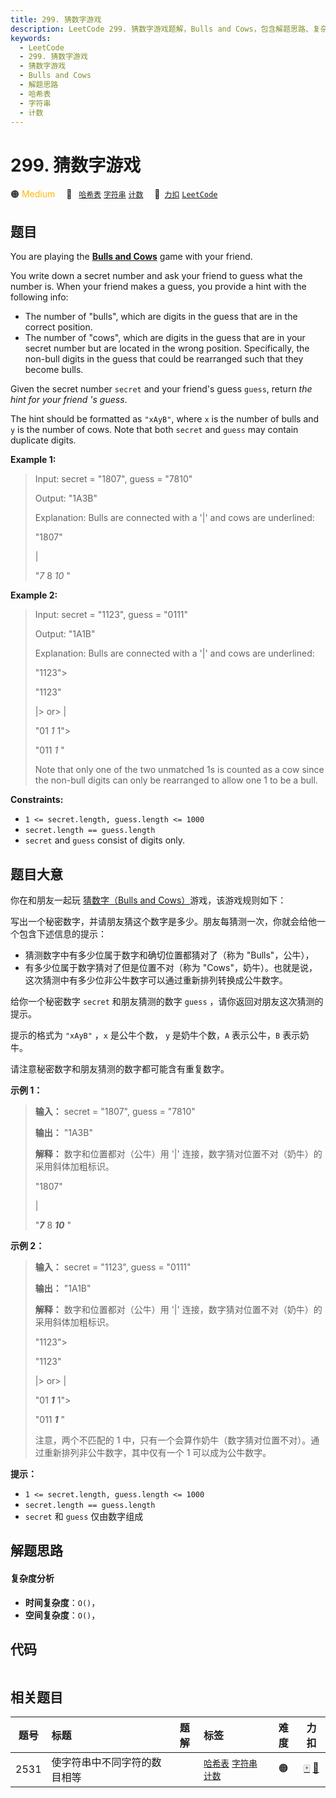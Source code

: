 ```yaml
---
title: 299. 猜数字游戏
description: LeetCode 299. 猜数字游戏题解，Bulls and Cows，包含解题思路、复杂度分析以及完整的 JavaScript 代码实现。
keywords:
  - LeetCode
  - 299. 猜数字游戏
  - 猜数字游戏
  - Bulls and Cows
  - 解题思路
  - 哈希表
  - 字符串
  - 计数
---
```


# 299. 猜数字游戏

🟠 <font color=#ffb800>Medium</font>&emsp; 🔖&ensp; [`哈希表`](/tag/hash-table.md) [`字符串`](/tag/string.md) [`计数`](/tag/counting.md)&emsp; 🔗&ensp;[`力扣`](https://leetcode.cn/problems/bulls-and-cows) [`LeetCode`](https://leetcode.com/problems/bulls-and-cows)

## 题目

You are playing the **[Bulls and
Cows](https://en.wikipedia.org/wiki/Bulls_and_Cows)** game with your friend.

You write down a secret number and ask your friend to guess what the number
is. When your friend makes a guess, you provide a hint with the following
info:

  * The number of "bulls", which are digits in the guess that are in the correct position.
  * The number of "cows", which are digits in the guess that are in your secret number but are located in the wrong position. Specifically, the non-bull digits in the guess that could be rearranged such that they become bulls.

Given the secret number `secret` and your friend's guess `guess`, return _the
hint for your friend 's guess_.

The hint should be formatted as `"xAyB"`, where `x` is the number of bulls and
`y` is the number of cows. Note that both `secret` and `guess` may contain
duplicate digits.



**Example 1:**

> Input: secret = "1807", guess = "7810"
> 
> Output: "1A3B"
> 
> Explanation: Bulls are connected with a '|' and cows are underlined:
> 
> "1807"
> 
>   |
> 
> "_7_ 8 _10_ "

**Example 2:**

> Input: secret = "1123", guess = "0111"
> 
> Output: "1A1B"
> 
> Explanation: Bulls are connected with a '|' and cows are underlined:
> 
> "1123"> 
> > 
> "1123"
> 
>   |> 
>   or> 
>  |
> 
> "01 _1_ 1"> 
> > 
> "011 _1_ "
> 
> Note that only one of the two unmatched 1s is counted as a cow since the non-bull digits can only be rearranged to allow one 1 to be a bull.

**Constraints:**

  * `1 <= secret.length, guess.length <= 1000`
  * `secret.length == guess.length`
  * `secret` and `guess` consist of digits only.


## 题目大意

你在和朋友一起玩 [猜数字（Bulls and
Cows）](https://baike.baidu.com/item/%E7%8C%9C%E6%95%B0%E5%AD%97/83200?fromtitle=Bulls+and+Cows&fromid=12003488&fr=aladdin)游戏，该游戏规则如下：

写出一个秘密数字，并请朋友猜这个数字是多少。朋友每猜测一次，你就会给他一个包含下述信息的提示：

  * 猜测数字中有多少位属于数字和确切位置都猜对了（称为 "Bulls"，公牛），
  * 有多少位属于数字猜对了但是位置不对（称为 "Cows"，奶牛）。也就是说，这次猜测中有多少位非公牛数字可以通过重新排列转换成公牛数字。

给你一个秘密数字 `secret` 和朋友猜测的数字 `guess` ，请你返回对朋友这次猜测的提示。

提示的格式为 `"xAyB"` ，`x` 是公牛个数， `y` 是奶牛个数，`A` 表示公牛，`B` 表示奶牛。

请注意秘密数字和朋友猜测的数字都可能含有重复数字。



**示例 1：**

> 
> 
> 
> 
> 
> **输入：** secret = "1807", guess = "7810"
> 
> **输出：** "1A3B"
> 
> **解释：** 数字和位置都对（公牛）用 '|' 连接，数字猜对位置不对（奶牛）的采用斜体加粗标识。
> 
> "1807"
> 
>   |
> 
> "_**7**_ 8 _**10**_ "

**示例 2：**

> 
> 
> 
> 
> 
> **输入：** secret = "1123", guess = "0111"
> 
> **输出：** "1A1B"
> 
> **解释：** 数字和位置都对（公牛）用 '|' 连接，数字猜对位置不对（奶牛）的采用斜体加粗标识。
> 
> "1123"> 
> > 
> "1123"
> 
>   |> 
>   or> 
>  |
> 
> "01 _**1**_ 1"> 
> > 
> "011 _**1**_ "
> 
> 注意，两个不匹配的 1 中，只有一个会算作奶牛（数字猜对位置不对）。通过重新排列非公牛数字，其中仅有一个 1 可以成为公牛数字。



**提示：**

  * `1 <= secret.length, guess.length <= 1000`
  * `secret.length == guess.length`
  * `secret` 和 `guess` 仅由数字组成


## 解题思路

#### 复杂度分析

- **时间复杂度**：`O()`，
- **空间复杂度**：`O()`，

## 代码

```javascript

```

## 相关题目

<!-- prettier-ignore -->
| 题号 | 标题 | 题解 | 标签 | 难度 | 力扣 |
| :------: | :------ | :------: | :------ | :------: | :------: |
| 2531 | 使字符串中不同字符的数目相等 |  |  [`哈希表`](/tag/hash-table.md) [`字符串`](/tag/string.md) [`计数`](/tag/counting.md) | 🟠 | [🀄️](https://leetcode.cn/problems/make-number-of-distinct-characters-equal) [🔗](https://leetcode.com/problems/make-number-of-distinct-characters-equal) |